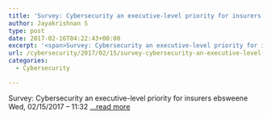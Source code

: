 ```yaml
---
title: 'Survey: Cybersecurity an executive-level priority for insurers'
author: Jayakrishnan S
type: post
date: 2017-02-16T04:22:43+00:00
excerpt: '<span>Survey: Cybersecurity an executive-level priority for insurers</span> <span><span lang="" xml:lang="">ebsweene</span></span> <span>Wed, 02/15/2017 - 11:32</span> <span><a target="_blank" href="https://www.addtoany.com/share#url=http%3A%2F%2Fwww.fiercehealthcare.com%2Fprivacy-security%2Fsurvey-cybersecurity-has-become-executive-level-priority-among-insurers&#38;title=Survey%3A%20Cybersecurity%20an%20executive-level%20priority%20for%20insurers"></a><a></a> <a></a> <a></a> <a></a> <a></a></span> <a href="http://www.fiercehealthcare.com/privacy-security/survey-cybersecurity-has-become-executive-level-priority-among-insurers" target="_blank" id="rssmi_more"> ...read more</a> '
url: /cybersecurity/2017/02/15/survey-cybersecurity-an-executive-level-priority-for-insurers/
categories:
  - Cybersecurity

---
```

<span>Survey: Cybersecurity an executive-level priority for insurers</span> <span><span lang="" xml:lang="">ebsweene</span></span> <span>Wed, 02/15/2017 &#8211; 11:32</span> <span><a target="_blank" href="https://www.addtoany.com/share#url=http%3A%2F%2Fwww.fiercehealthcare.com%2Fprivacy-security%2Fsurvey-cybersecurity-has-become-executive-level-priority-among-insurers&#38;title=Survey%3A%20Cybersecurity%20an%20executive-level%20priority%20for%20insurers"></a></span>  <a href="http://www.fiercehealthcare.com/privacy-security/survey-cybersecurity-has-become-executive-level-priority-among-insurers" target="_blank" id="rssmi_more">&#8230;read more</a>